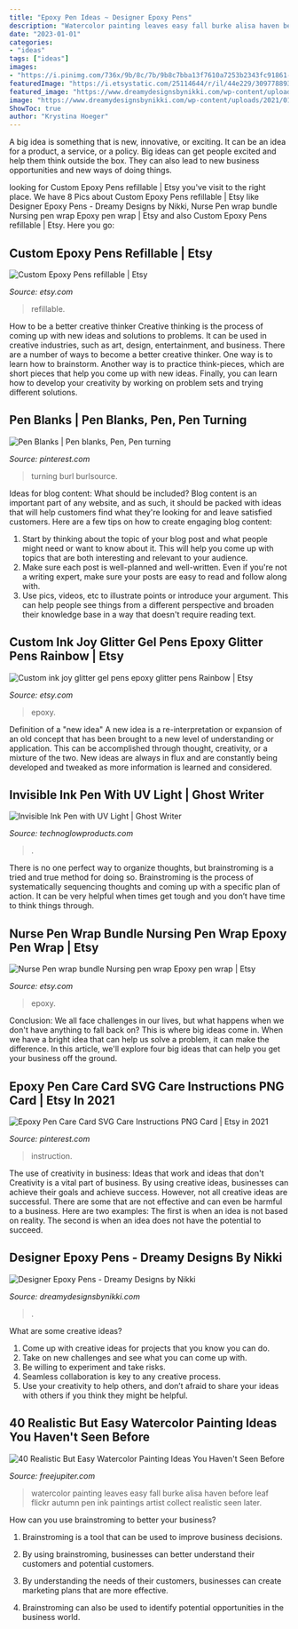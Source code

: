 ```yaml
---
title: "Epoxy Pen Ideas ~ Designer Epoxy Pens"
description: "Watercolor painting leaves easy fall burke alisa haven before leaf flickr autumn pen ink paintings artist collect realistic seen later"
date: "2023-01-01"
categories:
- "ideas"
tags: ["ideas"]
images:
- "https://i.pinimg.com/736x/9b/8c/7b/9b8c7bba13f7610a7253b2343fc91861--pen-blanks-pen-turning.jpg"
featuredImage: "https://i.etsystatic.com/25114644/r/il/44e229/3097788933/il_1140xN.3097788933_aw0b.jpg"
featured_image: "https://www.dreamydesignsbynikki.com/wp-content/uploads/2021/01/139998202_164947161745521_13318755359603995_n-1152x1536.jpg"
image: "https://www.dreamydesignsbynikki.com/wp-content/uploads/2021/01/139998202_164947161745521_13318755359603995_n-1152x1536.jpg"
ShowToc: true
author: "Krystina Hoeger"
---
```



A big idea is something that is new, innovative, or exciting. It can be an idea for a product, a service, or a policy. Big ideas can get people excited and help them think outside the box. They can also lead to new business opportunities and new ways of doing things.

	

		
looking for Custom Epoxy Pens refillable | Etsy you've visit to the right place. We have 8 Pics about Custom Epoxy Pens refillable | Etsy like Designer Epoxy Pens - Dreamy Designs by Nikki, Nurse Pen wrap bundle Nursing pen wrap Epoxy pen wrap | Etsy and also Custom Epoxy Pens refillable | Etsy. Here you go:
		
    
## Custom Epoxy Pens Refillable | Etsy

<img loading=lazy src="https://i.etsystatic.com/24775918/r/il/ddc8c3/2956168290/il_300x300.2956168290_7qb5.jpg" onerror="this.onerror=null;this.src='https://tse1.mm.bing.net/th?id=OIP.MptAfIDBMPGc2_hFlQ5QlAAAAA&amp;pid=15.1';" alt="Custom Epoxy Pens refillable | Etsy">

_Source: etsy.com_

>refillable. 

	

How to be a better creative thinker
Creative thinking is the process of coming up with new ideas and solutions to problems. It can be used in creative industries, such as art, design, entertainment, and business. There are a number of ways to become a better creative thinker. One way is to learn how to brainstorm. Another way is to practice think-pieces, which are short pieces that help you come up with new ideas. Finally, you can learn how to develop your creativity by working on problem sets and trying different solutions.

    
## Pen Blanks | Pen Blanks, Pen, Pen Turning

<img loading=lazy src="https://i.pinimg.com/736x/9b/8c/7b/9b8c7bba13f7610a7253b2343fc91861--pen-blanks-pen-turning.jpg" onerror="this.onerror=null;this.src='https://tse4.mm.bing.net/th?id=OIP.dNlOGYiNPwJihopO3-GuoQHaEK&amp;pid=15.1';" alt="Pen Blanks | Pen blanks, Pen, Pen turning">

_Source: pinterest.com_

>turning burl burlsource. 

	

Ideas for blog content: What should be included?
Blog content is an important part of any website, and as such, it should be packed with ideas that will help customers find what they're looking for and leave satisfied customers. Here are a few tips on how to create engaging blog content:
1. Start by thinking about the topic of your blog post and what people might need or want to know about it. This will help you come up with topics that are both interesting and relevant to your audience. 
2. Make sure each post is well-planned and well-written. Even if you're not a writing expert, make sure your posts are easy to read and follow along with. 
3. Use pics, videos, etc to illustrate points or introduce your argument. This can help people see things from a different perspective and broaden their knowledge base in a way that doesn't require reading text. 

    
## Custom Ink Joy Glitter Gel Pens Epoxy Glitter Pens Rainbow | Etsy

<img loading=lazy src="https://i.etsystatic.com/25114644/r/il/44e229/3097788933/il_1140xN.3097788933_aw0b.jpg" onerror="this.onerror=null;this.src='https://tse4.mm.bing.net/th?id=OIP.SsH1R6UfQsSb_wwwrxPQvAHaJ4&amp;pid=15.1';" alt="Custom ink joy glitter gel pens epoxy glitter pens Rainbow | Etsy">

_Source: etsy.com_

>epoxy. 

	

Definition of a "new idea"
A new idea is a re-interpretation or expansion of an old concept that has been brought to a new level of understanding or application. This can be accomplished through thought, creativity, or a mixture of the two. New ideas are always in flux and are constantly being developed and tweaked as more information is learned and considered.

    
## Invisible Ink Pen With UV Light | Ghost Writer

<img loading=lazy src="https://cdn11.bigcommerce.com/s-6da6f/images/stencil/1280x1280/products/380/1458/invisible-uv-pen__43908.1526101760.jpg?c=2&amp;imbypass=on" onerror="this.onerror=null;this.src='https://tse1.mm.bing.net/th?id=OIP.WgCPOiBra_kUaLls2pnJbgHaHa&amp;pid=15.1';" alt="Invisible Ink Pen with UV Light | Ghost Writer">

_Source: technoglowproducts.com_

>. 

	

There is no one perfect way to organize thoughts, but brainstroming is a tried and true method for doing so. Brainstroming is the process of systematically sequencing thoughts and coming up with a specific plan of action. It can be very helpful when times get tough and you don’t have time to think things through.

    
## Nurse Pen Wrap Bundle Nursing Pen Wrap Epoxy Pen Wrap | Etsy

<img loading=lazy src="https://i.etsystatic.com/28055999/r/il/ebe0cc/3073555635/il_1140xN.3073555635_pos0.jpg" onerror="this.onerror=null;this.src='https://tse2.mm.bing.net/th?id=OIP.g8Hclp350t6bcpinPk6rIwHaFg&amp;pid=15.1';" alt="Nurse Pen wrap bundle Nursing pen wrap Epoxy pen wrap | Etsy">

_Source: etsy.com_

>epoxy. 

	

Conclusion:
We all face challenges in our lives, but what happens when we don't have anything to fall back on? This is where big ideas come in. When we have a bright idea that can help us solve a problem, it can make the difference. In this article, we'll explore four big ideas that can help you get your business off the ground.

    
## Epoxy Pen Care Card SVG Care Instructions PNG Card | Etsy In 2021

<img loading=lazy src="https://i.pinimg.com/originals/c6/db/72/c6db723ac4dbe132b2e7d150b950eea7.jpg" onerror="this.onerror=null;this.src='https://tse4.mm.bing.net/th?id=OIP.33TRth82VO9KZAPwkF89DQHaFl&amp;pid=15.1';" alt="Epoxy Pen Care Card SVG Care Instructions PNG Card | Etsy in 2021">

_Source: pinterest.com_

>instruction. 

	

The use of creativity in business: Ideas that work and ideas that don't
Creativity is a vital part of business. By using creative ideas, businesses can achieve their goals and achieve success. However, not all creative ideas are successful. There are some that are not effective and can even be harmful to a business. Here are two examples: The first is when an idea is not based on reality. The second is when an idea does not have the potential to succeed.

    
## Designer Epoxy Pens - Dreamy Designs By Nikki

<img loading=lazy src="https://www.dreamydesignsbynikki.com/wp-content/uploads/2021/01/139998202_164947161745521_13318755359603995_n-1152x1536.jpg" onerror="this.onerror=null;this.src='https://tse4.mm.bing.net/th?id=OIP.bCm1vCF7p3I78uBWXpK_PAHaJ4&amp;pid=15.1';" alt="Designer Epoxy Pens - Dreamy Designs by Nikki">

_Source: dreamydesignsbynikki.com_

>. 

	

What are some creative ideas?
1. Come up with creative ideas for projects that you know you can do.
2. Take on new challenges and see what you can come up with. 
3. Be willing to experiment and take risks. 
4. Seamless collaboration is key to any creative process. 
5. Use your creativity to help others, and don’t afraid to share your ideas with others if you think they might be helpful.

    
## 40 Realistic But Easy Watercolor Painting Ideas You Haven&#039;t Seen Before

<img loading=lazy src="http://www.freejupiter.com/wp-content/uploads/2018/07/Easy-Watercolor-Painting-Ideas-8-1.jpg" onerror="this.onerror=null;this.src='https://tse3.mm.bing.net/th?id=OIP.H2hVm_z2O5_AfiO9-_7rjgHaLW&amp;pid=15.1';" alt="40 Realistic But Easy Watercolor Painting Ideas You Haven&#039;t Seen Before">

_Source: freejupiter.com_

>watercolor painting leaves easy fall burke alisa haven before leaf flickr autumn pen ink paintings artist collect realistic seen later. 

	

How can you use brainstroming to better your business?
1. Brainstroming is a tool that can be used to improve business decisions.
2. By using brainstroming, businesses can better understand their customers and potential customers.

3. By understanding the needs of their customers, businesses can create marketing plans that are more effective.

4. Brainstroming can also be used to identify potential opportunities in the business world.

